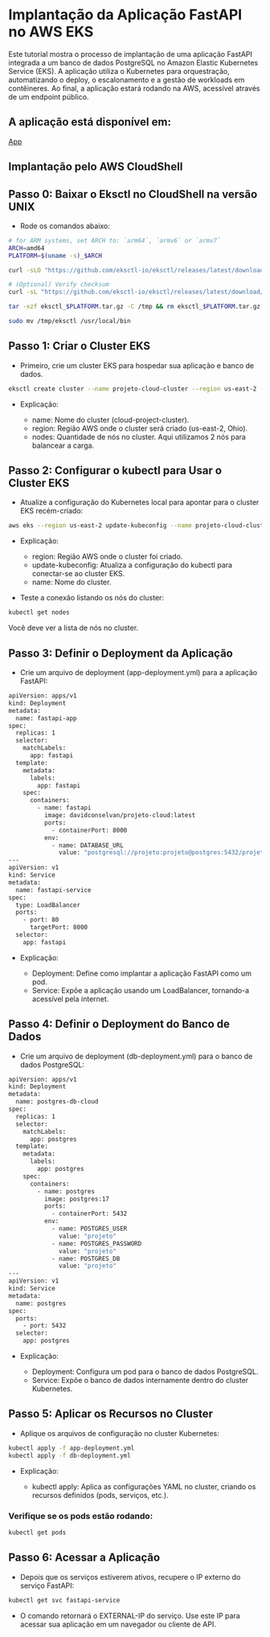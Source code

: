 # Implantação da Aplicação FastAPI no AWS EKS

Este tutorial mostra o processo de implantação de uma aplicação FastAPI integrada a um banco de dados PostgreSQL no Amazon Elastic Kubernetes Service (EKS). A aplicação utiliza o Kubernetes para orquestração, automatizando o deploy, o escalonamento e a gestão de workloads em contêineres. Ao final, a aplicação estará rodando na AWS, acessível através de um endpoint público.

## A aplicação está disponível em:
[App](http://ab4f4cec60b844f04afec87e03a9d22b-553677351.us-east-2.elb.amazonaws.com/docs#)

## Implantação pelo AWS CloudShell

## Passo 0: Baixar o Eksctl no CloudShell na versão UNIX

- Rode os comandos abaixo:
```bash
# for ARM systems, set ARCH to: `arm64`, `armv6` or `armv7`
ARCH=amd64
PLATFORM=$(uname -s)_$ARCH

curl -sLO "https://github.com/eksctl-io/eksctl/releases/latest/download/eksctl_$PLATFORM.tar.gz"

# (Optional) Verify checksum
curl -sL "https://github.com/eksctl-io/eksctl/releases/latest/download/eksctl_checksums.txt" | grep $PLATFORM | sha256sum --check

tar -xzf eksctl_$PLATFORM.tar.gz -C /tmp && rm eksctl_$PLATFORM.tar.gz

sudo mv /tmp/eksctl /usr/local/bin
```


## Passo 1: Criar o Cluster EKS

- Primeiro, crie um cluster EKS para hospedar sua aplicação e banco de dados.

```bash
eksctl create cluster --name projeto-cloud-cluster --region us-east-2 --nodes 2
```

- Explicação:

    - name: Nome do cluster (cloud-project-cluster).
    - region: Região AWS onde o cluster será criado (us-east-2, Ohio).
    - nodes: Quantidade de nós no cluster. Aqui utilizamos 2 nós para balancear a carga.

## Passo 2: Configurar o kubectl para Usar o Cluster EKS


- Atualize a configuração do Kubernetes local para apontar para o cluster EKS recém-criado:

```bash
aws eks --region us-east-2 update-kubeconfig --name projeto-cloud-cluster
```

- Explicação:

    - region: Região AWS onde o cluster foi criado.
    - update-kubeconfig: Atualiza a configuração do kubectl para conectar-se ao cluster EKS.
    - name: Nome do cluster. 


- Teste a conexão listando os nós do cluster:

```bash
kubectl get nodes
```

Você deve ver a lista de nós no cluster.

## Passo 3: Definir o Deployment da Aplicação
- Crie um arquivo de deployment (app-deployment.yml) para a aplicação FastAPI:

```bash
apiVersion: apps/v1
kind: Deployment
metadata:
  name: fastapi-app
spec:
  replicas: 1
  selector:
    matchLabels:
      app: fastapi
  template:
    metadata:
      labels:
        app: fastapi
    spec:
      containers:
        - name: fastapi
          image: davidconselvan/projeto-cloud:latest
          ports:
            - containerPort: 8000
          env:
            - name: DATABASE_URL
              value: "postgresql://projeto:projeto@postgres:5432/projeto"
---
apiVersion: v1
kind: Service
metadata:
  name: fastapi-service
spec:
  type: LoadBalancer
  ports:
    - port: 80
      targetPort: 8000
  selector:
    app: fastapi
```

- Explicação:

    - Deployment: Define como implantar a aplicação FastAPI como um pod.
    - Service: Expõe a aplicação usando um LoadBalancer, tornando-a acessível pela internet.


## Passo 4: Definir o Deployment do Banco de Dados
- Crie um arquivo de deployment (db-deployment.yml) para o banco de dados PostgreSQL:

```bash
apiVersion: apps/v1
kind: Deployment
metadata:
  name: postgres-db-cloud
spec:
  replicas: 1
  selector:
    matchLabels:
      app: postgres
  template:
    metadata:
      labels:
        app: postgres
    spec:
      containers:
        - name: postgres
          image: postgres:17
          ports:
            - containerPort: 5432
          env:
            - name: POSTGRES_USER
              value: "projeto"
            - name: POSTGRES_PASSWORD
              value: "projeto"
            - name: POSTGRES_DB
              value: "projeto"
---
apiVersion: v1
kind: Service
metadata:
  name: postgres
spec:
  ports:
    - port: 5432
  selector:
    app: postgres
```

- Explicação:

    - Deployment: Configura um pod para o banco de dados PostgreSQL.
    - Service: Expõe o banco de dados internamente dentro do cluster Kubernetes.

## Passo 5: Aplicar os Recursos no Cluster
- Aplique os arquivos de configuração no cluster Kubernetes:

```bash
kubectl apply -f app-deployment.yml
kubectl apply -f db-deployment.yml
```

- Explicação:

    - kubectl apply: Aplica as configurações YAML no cluster, criando os recursos definidos (pods, serviços, etc.).

### Verifique se os pods estão rodando:

```bash
kubectl get pods
```

## Passo 6: Acessar a Aplicação
- Depois que os serviços estiverem ativos, recupere o IP externo do serviço FastAPI:

```bash
kubectl get svc fastapi-service
```

- O comando retornará o EXTERNAL-IP do serviço. Use este IP para acessar sua aplicação em um navegador ou cliente de API.

